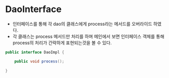 # DaoInterface

- 인터페이스를 통해 각 dao의 클래스에게 process라는 메서드를 오버라이드 하였다.
- 각 클래스는 process 메서드만 처리를 하며 메인에서 보면 인터페이스 객체를 통해 process의 처리가 간략하게 표현되는것을 볼 수 있다.

```java
public interface DaoImpl {

	public void process();
		
}
```
